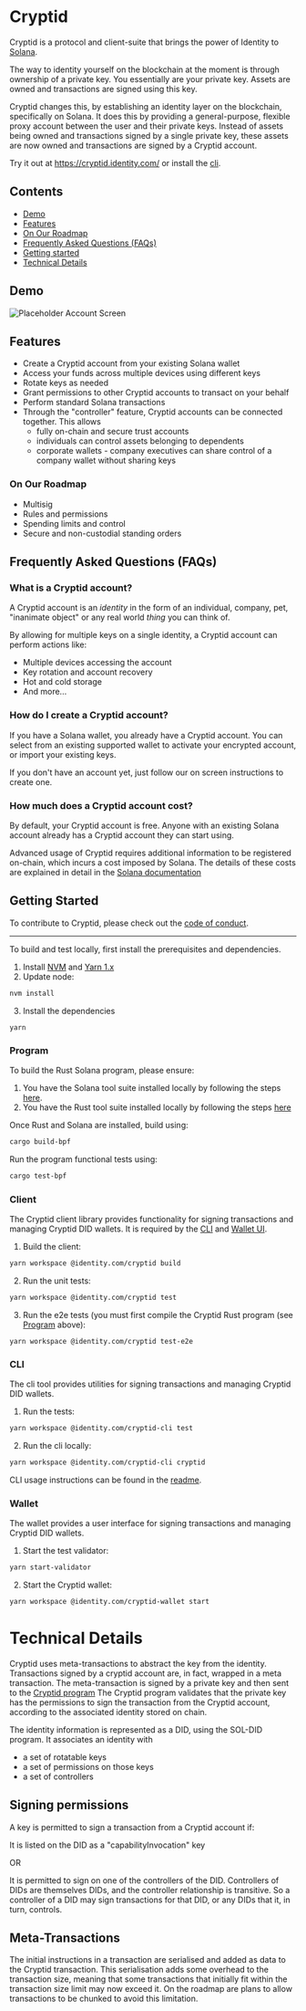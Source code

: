 # Cryptid
Cryptid is a protocol and client-suite that brings the power of Identity to
[Solana](https://solana.com).

The way to identity yourself on the blockchain at the moment is through ownership of a private key. 
You essentially are your private key. Assets are owned and transactions are signed using this key.

Cryptid changes this, by establishing an identity layer on the blockchain, specifically on Solana. It does this by 
providing a general-purpose, flexible proxy account between the user and their private keys. Instead of assets being 
owned and transactions signed by a single private key, these assets are now owned and transactions are signed by a 
Cryptid account.

Try it out at https://cryptid.identity.com/ or install the [cli](./cli/).

## Contents
* [Demo](#demo)
* [Features](#features)
* [On Our Roadmap](#on-our-roadmap)
* [Frequently Asked Questions (FAQs)](#frequently-asked-questions--faqs-)
* [Getting started](#getting-started)
* [Technical Details](#technical-details)

## Demo
![Placeholder Account Screen](./docs/placeholder.png)

## Features

* Create a Cryptid account from your existing Solana wallet
* Access your funds across multiple devices using different keys
* Rotate keys as needed
* Grant permissions to other Cryptid accounts to transact on your behalf
* Perform standard Solana transactions
* Through the "controller" feature, Cryptid accounts can be connected together. This allows
  * fully on-chain and secure trust accounts
  * individuals can control assets belonging to dependents
  * corporate wallets - company executives can share control of a company wallet without sharing keys

### On Our Roadmap

* Multisig
* Rules and permissions
* Spending limits and control
* Secure and non-custodial standing orders

## Frequently Asked Questions (FAQs)

### What is a Cryptid account?
A Cryptid account is an _identity_ in the form of an individual, company, pet, "inanimate object" or any real world
_thing_ you can think of.

By allowing for multiple keys on a single identity, a Cryptid account can perform actions like:
* Multiple devices accessing the account
* Key rotation and account recovery
* Hot and cold storage
* And more...

### How do I create a Cryptid account?
If you have a Solana wallet, you already have a Cryptid account. You can select from an existing supported wallet to
activate your encrypted account, or import your existing keys.

If you don't have an account yet, just follow our on screen instructions to create one.

### How much does a Cryptid account cost?
By default, your Cryptid account is free. Anyone with an existing Solana account already has a Cryptid account they can
start using.

Advanced usage of Cryptid requires additional information to be registered on-chain, which incurs a cost imposed by
Solana. The details of these costs are explained in detail in the 
[Solana documentation](https://docs.solana.com/developing/programming-model/accounts#calculation-of-rent)


## Getting Started
To contribute to Cryptid, please check out the [code of conduct](./CODE_OF_CONDUCT.md).

---

To build and test locally, first install the prerequisites and dependencies.

1. Install [NVM](https://github.com/nvm-sh/nvm#installing-and-updating) and [Yarn 1.x](https://yarnpkg.com/)
2. Update node:
```sh
nvm install
```
3. Install the dependencies
```
yarn
```

### Program

To build the Rust Solana program, please ensure:
1. You have the Solana tool suite installed locally by following the steps [here](https://docs.solana.com/cli/install-solana-cli-tools).
2. You have the Rust tool suite installed locally by following the steps [here](https://www.rust-lang.org/tools/install)

Once Rust and Solana are installed, build using:
```sh
cargo build-bpf
```

Run the program functional tests using:
```sh
cargo test-bpf
```

### Client

The Cryptid client library provides functionality for signing transactions and managing Cryptid DID wallets. It is 
required by the [CLI](#cli) and [Wallet UI](#wallet-ui).

1. Build the client:
```sh
yarn workspace @identity.com/cryptid build
```

2. Run the unit tests:
```sh
yarn workspace @identity.com/cryptid test
```

3. Run the e2e tests (you must first compile the Cryptid Rust program (see [Program](#program) above):
```shell
yarn workspace @identity.com/cryptid test-e2e
```

### CLI

The cli tool provides utilities for signing transactions and managing Cryptid DID wallets.

1. Run the tests:
```sh
yarn workspace @identity.com/cryptid-cli test
```

2. Run the cli locally:
```sh
yarn workspace @identity.com/cryptid-cli cryptid
```

CLI usage instructions can be found in the [readme](./cli/README.md).

### Wallet

The wallet provides a user interface for signing transactions and managing Cryptid DID wallets.

1. Start the test validator:
```sh
yarn start-validator
```

2. Start the Cryptid wallet:
```sh
yarn workspace @identity.com/cryptid-wallet start
```

# Technical Details
Cryptid uses meta-transactions to abstract the key from the identity.
Transactions signed by a cryptid account are, in fact, wrapped in a meta transaction.
The meta-transaction is signed by a private key and then sent to the [Cryptid program](./programs/cryptid_signer)
The Cryptid program validates that the private key has the permissions to sign the transaction from the Cryptid account,
according to the associated identity stored on chain.

The identity information is represented as a DID, using the SOL-DID program. It associates an identity with
* a set of rotatable keys
* a set of permissions on those keys
* a set of controllers

## Signing permissions
A key is permitted to sign a transaction from a Cryptid account if:

It is listed on the DID as a "capabilityInvocation" key

OR

It is permitted to sign on one of the controllers of the DID. Controllers of DIDs are themselves DIDs, and
the controller relationship is transitive. So a controller of a DID may sign transactions for that DID, or any DIDs 
that it, in turn, controls.

## Meta-Transactions
The initial instructions in a transaction are serialised and added as data to the Cryptid transaction.
This serialisation adds some overhead to the transaction size, meaning that some transactions that initially fit within 
the transaction size limit may now exceed it. On the roadmap are plans to allow transactions to be chunked to avoid this
limitation.
